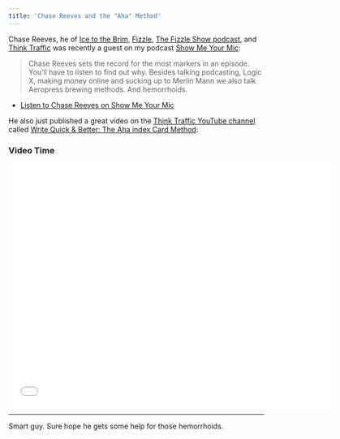 ```yaml
---
title: 'Chase Reeves and the "Aha" Method'
---
```

<p>Chase Reeves, he of <a href="http://icetothebrim.com">Ice to the Brim</a>, <a href="http://fizzle.co">Fizzle</a>, <a href="http://thinktraffic.net/fizzleshow">The Fizzle Show podcast</a>, and <a href="http://thinktraffic.net">Think Traffic</a> was recently a guest on my podcast <a href="http://www.ssktn.com/category/smym/">Show Me Your Mic</a>:</p>
<blockquote><p>
  Chase Reeves sets the record for the most markers in an episode. You’ll have to listen to find out why. Besides talking podcasting, Logic X, making money online and sucking up to Merlin Mann we also talk Aeropress brewing methods. And hemorrhoids.
</p></blockquote>
<ul>
<li><a href="http://www.ssktn.com/smym/chase-reeves/">Listen to Chase Reeves on Show Me Your Mic</a></li>
</ul>
<p>He also just published a great video on the <a href="http://www.youtube.com/user/ThinkTrafficVideos">Think Traffic YouTube channel</a> called <a href="http://youtu.be/N6ptU71EMvw">Write Quick &amp; Better: The Aha index Card Method</a>:</p>
<h3>Video Time</h3>
<p><iframe width="640" height="480" src="//www.youtube.com/embed/N6ptU71EMvw?rel=0" frameborder="0" allowfullscreen></iframe></p>
<hr>
<p>Smart guy. Sure hope he gets some help for those hemorrhoids.</p>
